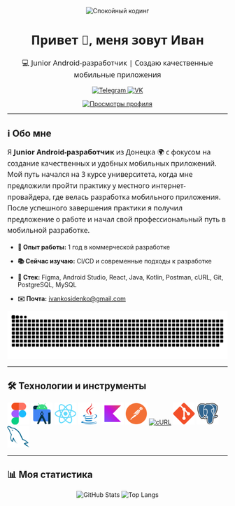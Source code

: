 <p align="center">
  <img src="https://media.giphy.com/media/qgQUggAC3Pfv687qPC/giphy.gif" alt="Спокойный кодинг" width="500"/>
</p>

<h1 align="center" style="font-family: 'Segoe UI', Tahoma, Geneva, Verdana, sans-serif; font-weight: 800;">
  Привет 👋, меня зовут Иван
</h1>

<h3 align="center" style="font-family: 'Segoe UI', Tahoma, Geneva, Verdana, sans-serif; font-weight: 500;">
  💻 Junior Android-разработчик | Создаю качественные мобильные приложения
</h3>

<p align="center">
  <a href="https://t.me/ivankosidenko" target="_blank">
    <img src="https://img.shields.io/badge/Telegram-2CA5E0?style=for-the-badge&logo=telegram&logoColor=white&logoWidth=40&labelWidth=100" alt="Telegram"/>
  </a>
  <a href="https://vk.com/id538846465" target="_blank">
    <img src="https://img.shields.io/badge/VK-0077FF?style=for-the-badge&logo=vk&logoColor=white&logoWidth=40&labelWidth=100" alt="VK"/>
  </a>
</p>

<p align="center"> 
  <a href="https://github.com/ivankosidan" target="_blank">
    <img src="https://komarev.com/ghpvc/?username=ivankosidan&label=Просмотры%20профиля&color=0e75b6&style=for-the-badge" alt="Просмотры профиля"/> 
  </a>
</p>

---

## ℹ️ Обо мне

<p style="font-family: 'Segoe UI', Tahoma, Geneva, Verdana, sans-serif; font-size: 16px; line-height: 1.6;">
Я <strong>Junior Android-разработчик</strong> из Донецка 🌍 с фокусом на создание качественных и удобных мобильных приложений.<br>
Мой путь начался на 3 курсе университета, когда мне предложили пройти практику у местного интернет-провайдера, где велась разработка мобильного приложения. После успешного завершения практики я получил предложение о работе и начал свой профессиональный путь в мобильной разработке.
</p>

- **💼 Опыт работы:** 1 год в коммерческой разработке  
- **📚 Сейчас изучаю:** CI/CD и современные подходы к разработке  

- **🧰 Стек:** Figma, Android Studio, React, Java, Kotlin, Postman, cURL, Git, PostgreSQL, MySQL  
- **✉️ Почта:** ivankosidenko@gmail.com  

<p align="center">
  <img src="https://raw.githubusercontent.com/IvankoSidan/IvankoSidan/output/github-snake-dark.svg" alt="snake animation">
</p>

---

## 🛠️ Технологии и инструменты

<p align="left">
  <a href="https://www.figma.com/" target="_blank"><img src="https://raw.githubusercontent.com/devicons/devicon/master/icons/figma/figma-original.svg" width="50" height="50" alt="Figma"/></a>
  <a href="https://developer.android.com/studio" target="_blank"><img src="https://raw.githubusercontent.com/devicons/devicon/master/icons/androidstudio/androidstudio-original.svg" width="50" height="50" alt="Android Studio"/></a>
  <a href="https://react.dev" target="_blank"><img src="https://raw.githubusercontent.com/devicons/devicon/master/icons/react/react-original.svg" width="50" height="50" alt="React"/></a>
  <a href="https://www.java.com" target="_blank"><img src="https://raw.githubusercontent.com/devicons/devicon/master/icons/java/java-original.svg" width="50" height="50" alt="Java"/></a>
  <a href="https://kotlinlang.org" target="_blank"><img src="https://raw.githubusercontent.com/devicons/devicon/master/icons/kotlin/kotlin-original.svg" width="50" height="50" alt="Kotlin"/></a>
  <a href="https://www.postman.com/" target="_blank"><img src="https://raw.githubusercontent.com/devicons/devicon/master/icons/postman/postman-original.svg" width="50" height="50" alt="Postman"/></a>
  <a href="https://curl.se" target="_blank"><img src="https://cdn.simpleicons.org/curl/073551" width="50" height="50" alt="cURL"/></a>
  <a href="https://git-scm.com/" target="_blank"><img src="https://raw.githubusercontent.com/devicons/devicon/master/icons/git/git-original.svg" width="50" height="50" alt="Git"/></a>
  <a href="https://www.postgresql.org/" target="_blank"><img src="https://raw.githubusercontent.com/devicons/devicon/master/icons/postgresql/postgresql-original.svg" width="50" height="50" alt="PostgreSQL"/></a>
  <a href="https://www.mysql.com/" target="_blank"><img src="https://raw.githubusercontent.com/devicons/devicon/master/icons/mysql/mysql-original.svg" width="50" height="50" alt="MySQL"/></a>
</p>

---

## 📊 Моя статистика

<p align="center">
  <img src="https://github-readme-stats.vercel.app/api?username=ivankosidan&show_icons=true&theme=tokyonight&hide_border=true" alt="GitHub Stats" height="160"/>
  <img src="https://github-readme-stats.vercel.app/api/top-langs/?username=ivankosidan&layout=compact&theme=tokyonight&hide_border=true" alt="Top Langs" height="160"/>
</p>
